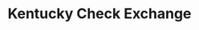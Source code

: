 ---
title: Kentucky Check Exchange
slug: kentucky-check-exchange
updated-on: '2024-05-30T13:44:31.749Z'
created-on: '2024-05-30T13:41:46.671Z'
published-on: '2024-05-30T13:54:32.469Z'
f_city-state-2:
- cms/city/troy-oh.md
- cms/city/urbana-oh.md
- cms/city/fairborn-oh.md
- cms/city/middletown-oh.md
- cms/city/dayton-oh.md
- cms/city/granville-oh.md
- cms/city/lockbourne-oh.md
f_locations:
- cms/payday-loan/kentucky-check-exchange-20000.md
- cms/payday-loan/kentucky-check-exchange-20001.md
- cms/payday-loan/kentucky-check-exchange-20002.md
- cms/payday-loan/kentucky-check-exchange-20003.md
- cms/payday-loan/kentucky-check-exchange-20004.md
- cms/payday-loan/kentucky-check-exchange-20005.md
- cms/payday-loan/kentucky-check-exchange-20006.md
- cms/payday-loan/kentucky-check-exchange-20007.md
- cms/payday-loan/kentucky-check-exchange-20008.md
- cms/payday-loan/kentucky-check-exchange-20009.md
- cms/payday-loan/kentucky-check-exchange-20010.md
- cms/payday-loan/kentucky-check-exchange-20011.md
- cms/payday-loan/kentucky-check-exchange-20012.md
f_states:
- cms/state/ohio.md
layout: '[company].html'
tags: company
---